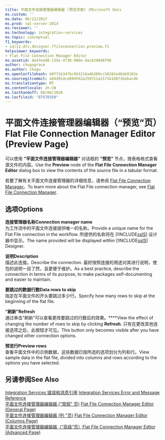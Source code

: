 ```yaml
---
title: 平面文件连接管理器编辑器 (预览页面) |Microsoft Docs
ms.custom: ''
ms.date: 06/13/2017
ms.prod: sql-server-2014
ms.reviewer: ''
ms.technology: integration-services
ms.topic: conceptual
f1_keywords:
- sql12.dts.designer.ffileconnection.preview.f1
helpviewer_keywords:
- Flat File Connection Manager Editor
ms.assetid: de47ea98-135e-4730-900e-dac629848798
author: chugugrace
ms.author: chugu
ms.openlocfilehash: b0f71b347bc943216a4b309cc58202ed8ab9183e
ms.sourcegitcommit: ad4d92dce894592a259721a1571b1d8736abacdb
ms.translationtype: MT
ms.contentlocale: zh-CN
ms.lasthandoff: 08/04/2020
ms.locfileid: "87578350"
---
```

# <a name="flat-file-connection-manager-editor-preview-page"></a><span data-ttu-id="a3248-102">平面文件连接管理器编辑器（“预览”页）</span><span class="sxs-lookup"><span data-stu-id="a3248-102">Flat File Connection Manager Editor (Preview Page)</span></span>
  <span data-ttu-id="a3248-103">可以使用 **“平面文件连接管理器编辑器”** 对话框的 **“预览”** 节点，按表格格式查看源文件的内容。</span><span class="sxs-lookup"><span data-stu-id="a3248-103">Use the **Preview** node of the **Flat File Connection Manager Editor** dialog box to view the contents of the source file in a tabular format.</span></span>  
  
 <span data-ttu-id="a3248-104">若要了解有关平面文件连接管理器的详细信息，请参阅 [Flat File Connection Manager](connection-manager/file-connection-manager.md)。</span><span class="sxs-lookup"><span data-stu-id="a3248-104">To learn more about the Flat File connection manager, see [Flat File Connection Manager](connection-manager/file-connection-manager.md).</span></span>  
  
## <a name="options"></a><span data-ttu-id="a3248-105">选项</span><span class="sxs-lookup"><span data-stu-id="a3248-105">Options</span></span>  
 <span data-ttu-id="a3248-106">**连接管理器名称**</span><span class="sxs-lookup"><span data-stu-id="a3248-106">**Connection manager name**</span></span>  
 <span data-ttu-id="a3248-107">为工作流中的平面文件连接提供唯一的名称。</span><span class="sxs-lookup"><span data-stu-id="a3248-107">Provide a unique name for the Flat File connection in the workflow.</span></span> <span data-ttu-id="a3248-108">所提供的名称将在 [!INCLUDE[ssIS](../includes/ssis-md.md)] 设计器中显示。</span><span class="sxs-lookup"><span data-stu-id="a3248-108">The name provided will be displayed within [!INCLUDE[ssIS](../includes/ssis-md.md)] Designer.</span></span>  
  
 <span data-ttu-id="a3248-109">**说明**</span><span class="sxs-lookup"><span data-stu-id="a3248-109">**Description**</span></span>  
 <span data-ttu-id="a3248-110">描述此连接。</span><span class="sxs-lookup"><span data-stu-id="a3248-110">Describe the connection.</span></span> <span data-ttu-id="a3248-111">最好按照连接的用途对其进行说明，使包的说明一目了然，且更便于维护。</span><span class="sxs-lookup"><span data-stu-id="a3248-111">As a best practice, describe the connection in terms of its purpose, to make packages self-documenting and easier to maintain.</span></span>  
  
 <span data-ttu-id="a3248-112">**要跳过的数据行数**</span><span class="sxs-lookup"><span data-stu-id="a3248-112">**Data rows to skip**</span></span>  
 <span data-ttu-id="a3248-113">指定在平面文件的开头要跳过多少行。</span><span class="sxs-lookup"><span data-stu-id="a3248-113">Specify how many rows to skip at the beginning of the flat file.</span></span>  
  
 <span data-ttu-id="a3248-114">**“刷新”**</span><span class="sxs-lookup"><span data-stu-id="a3248-114">**Refresh**</span></span>  
 <span data-ttu-id="a3248-115">通过单击“刷新”可以查看更改要跳过的行数后的效果。\*\*\*\*</span><span class="sxs-lookup"><span data-stu-id="a3248-115">View the effect of changing the number of rows to skip by clicking **Refresh**.</span></span> <span data-ttu-id="a3248-116">只有在更改其他连接选项之后，此按钮才可见。</span><span class="sxs-lookup"><span data-stu-id="a3248-116">This button only becomes visible after you have changed other connection options.</span></span>  
  
 <span data-ttu-id="a3248-117">**预览行**</span><span class="sxs-lookup"><span data-stu-id="a3248-117">**Preview rows**</span></span>  
 <span data-ttu-id="a3248-118">查看平面文件中的示例数据，这些数据已按所选的选项划分为列和行。</span><span class="sxs-lookup"><span data-stu-id="a3248-118">View sample data in the flat file, divided into columns and rows according to the options you have selected.</span></span>  
  
## <a name="see-also"></a><span data-ttu-id="a3248-119">另请参阅</span><span class="sxs-lookup"><span data-stu-id="a3248-119">See Also</span></span>  
 <span data-ttu-id="a3248-120">[Integration Services 错误和消息引用](../../2014/integration-services/integration-services-error-and-message-reference.md) </span><span class="sxs-lookup"><span data-stu-id="a3248-120">[Integration Services Error and Message Reference](../../2014/integration-services/integration-services-error-and-message-reference.md) </span></span>  
 <span data-ttu-id="a3248-121">[平面文件连接管理器编辑器 &#40;"常规" 页&#41;](general-page-of-integration-services-designers-options.md) </span><span class="sxs-lookup"><span data-stu-id="a3248-121">[Flat File Connection Manager Editor &#40;General Page&#41;](general-page-of-integration-services-designers-options.md) </span></span>  
 <span data-ttu-id="a3248-122">[平面文件连接管理器编辑器 &#40;列 "页&#41;](../../2014/integration-services/flat-file-connection-manager-editor-columns-page.md) </span><span class="sxs-lookup"><span data-stu-id="a3248-122">[Flat File Connection Manager Editor &#40;Columns Page&#41;](../../2014/integration-services/flat-file-connection-manager-editor-columns-page.md) </span></span>  
 [<span data-ttu-id="a3248-123">平面文件连接管理器编辑器（“高级”页）</span><span class="sxs-lookup"><span data-stu-id="a3248-123">Flat File Connection Manager Editor &#40;Advanced Page&#41;</span></span>](../../2014/integration-services/flat-file-connection-manager-editor-advanced-page.md)  
  
  
